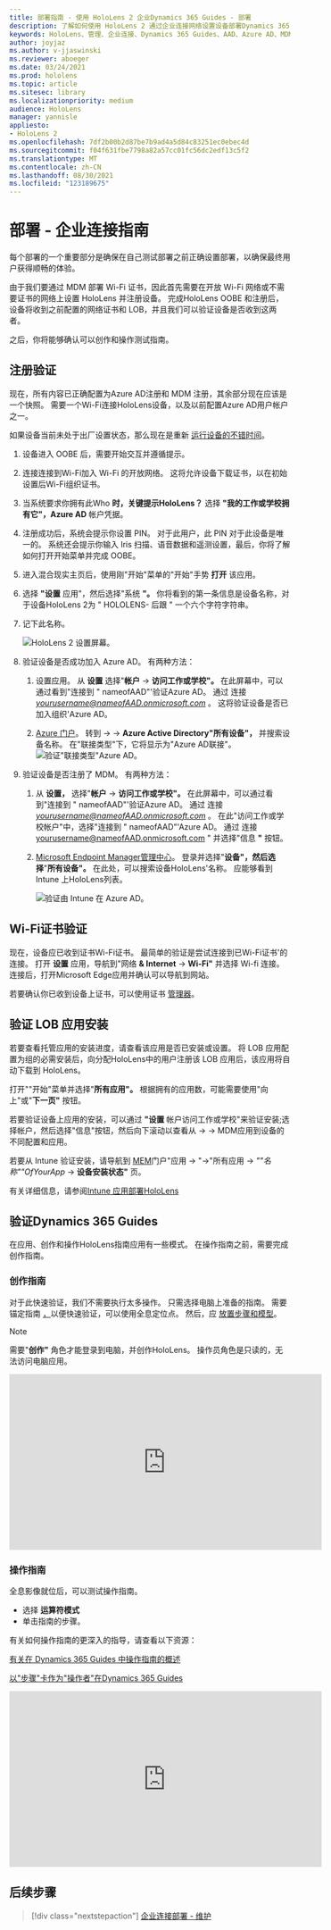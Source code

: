 ```yaml
---
title: 部署指南 - 使用 HoloLens 2 企业Dynamics 365 Guides - 部署
description: 了解如何使用 HoloLens 2 通过企业连接网络设置设备部署Dynamics 365 Guides。
keywords: HoloLens、管理、企业连接、Dynamics 365 Guides、AAD、Azure AD、MDM、移动设备管理
author: joyjaz
ms.author: v-jjaswinski
ms.reviewer: aboeger
ms.date: 03/24/2021
ms.prod: hololens
ms.topic: article
ms.sitesec: library
ms.localizationpriority: medium
audience: HoloLens
manager: yannisle
appliesto:
- HoloLens 2
ms.openlocfilehash: 7df2b00b2d87be7b9ad4a5d84c83251ec0ebec4d
ms.sourcegitcommit: f04f631fbe7798a82a57cc01fc56dc2edf13c5f2
ms.translationtype: MT
ms.contentlocale: zh-CN
ms.lasthandoff: 08/30/2021
ms.locfileid: "123189675"
---
```

# <a name="deploy---corporate-connected-guide"></a>部署 - 企业连接指南

每个部署的一个重要部分是确保在自己测试部署之前正确设置部署，以确保最终用户获得顺畅的体验。

由于我们要通过 MDM 部署 Wi-Fi 证书，因此首先需要在开放 Wi-Fi 网络或不需要证书的网络上设置 HoloLens 并注册设备。 完成HoloLens OOBE 和注册后，设备将收到之前配置的网络证书和 LOB，并且我们可以验证设备是否收到这两者。

之后，你将能够确认可以创作和操作测试指南。

## <a name="enrollment-validation"></a>注册验证

现在，所有内容已正确配置为Azure AD注册和 MDM 注册，其余部分现在应该是一个快照。 需要一个Wi-Fi连接HoloLens设备，以及以前配置Azure AD用户帐户之一。

如果设备当前未处于出厂设置状态，那么现在是重新 [运行设备的不错时间](/hololens/hololens-recovery#clean-reflash-the-device)。

1. 设备进入 OOBE 后，需要开始交互并遵循提示。

2. 连接连接到Wi-Fi加入 Wi-Fi 的开放网络。 这将允许设备下载证书，以在初始设置后Wi-Fi组织证书。

3. 当系统要求你拥有此Who **时，关键提示HoloLens？** 选择 **"我的工作或学校拥有它"，Azure AD** 帐户凭据。

4. 注册成功后，系统会提示你设置 PIN。 对于此用户，此 PIN 对于此设备是唯一的。 系统还会提示你输入 Iris 扫描、语音数据和遥测设置，最后，你将了解如何打开开始菜单并完成 OOBE。

5. 进入混合现实主页后，使用刚"开始"菜单的"开始"手势 **打开** 该应用。

6. 选择 **"设置** 应用"，然后选择"系统 **"。** 你将看到的第一条信息是设备名称，对于设备HoloLens 2为 &quot; HOLOLENS- 后跟 &quot; 一个六个字符字符串。

7. 记下此名称。

    ![HoloLens 2 设置屏幕。](./images/hololens2-settings-about.jpg)

8. 验证设备是否成功加入 Azure AD。 有两种方法：

    1.  设置应用。 从 **设置** 选择"**帐户**  ->  **访问工作或学校"。** 在此屏幕中，可以通过看到"连接到 &quot; nameofAAD"&#39;验证Azure AD。 通过 连接 *yourusername@nameofAAD.onmicrosoft.com* 。 这将验证设备是否已加入组织&#39;Azure AD。

    1. [Azure 门户](https://portal.azure.com/#home)。 转到  ->    ->  **Azure Active Directory"所有设备"，** 并搜索设备名称。 在"联接类型"下，它将显示为"Azure AD联接"。
        ![验证"联接类型"Azure AD。](./images/hololens2-devices-all-devices.png)

9. 验证设备是否注册了 MDM。 有两种方法：

    1. 从 **设置，** 选择"**帐户**  ->  **访问工作或学校"。** 在此屏幕中，可以通过看到"连接到 &quot; nameofAAD"&#39;验证Azure AD。 通过 连接 *yourusername@nameofAAD.onmicrosoft.com* 。 在此"访问工作或学校帐户"中，选择"连接到 &quot; nameofAAD"&#39;Azure AD。 通过 连接 yourusername@nameofAAD.onmicrosoft.com &quot; 并选择"信息 **"** 按钮。

    1. [Microsoft Endpoint Manager管理中心](https://endpoint.microsoft.com/#home)。 登录并选择"**设备"，然后选择**"**所有设备"。** 在此处，可以搜索设备HoloLens&#39;名称。 应能够看到 Intune 上HoloLens列表。

        ![验证由 Intune 在 Azure AD。](./images/hololens2-devices-all-devices2.png)


## <a name="wi-fi-certificate-validation"></a>Wi-Fi证书验证

现在，设备应已收到证书Wi-Fi证书。 最简单的验证是尝试连接到已Wi-Fi证书&#39;的连接。 打开 **设置** 应用，导航到"网络 **&amp; Internet**  ->  **Wi-Fi"** 并选择 Wi-fi 连接。 连接后，打开Microsoft Edge应用并确认可以导航到网站。

若要确认你已收到设备上证书，可以使用证书 [管理器](/hololens/certificate-manager)。

## <a name="validate-lob-app-install"></a>验证 LOB 应用安装

若要查看托管应用的安装进度，请查看该应用是否已安装或设置。 将 LOB 应用配置为组的必需安装后，向分配HoloLens中的用户注册该 LOB 应用后，该应用将自动下载到 HoloLens。

打开""开始"菜单并选择"**所有应用"。** 根据拥有的应用数，可能需要使用"向上"或"**下一页"** 按钮。 

若要验证设备上应用的安装，可以通过 **"设置** 帐户访问工作或学校"来验证安装;选择帐户，然后选择"信息"按钮，然后向下滚动以查看从  ->    ->  MDM应用到设备的不同配置和应用。

若要从 Intune 验证安装，请导航到 [MEM](https://endpoint.microsoft.com/#home)门户"应用  ->  "->"所有应用  -> *""名称""OfYourApp*  ->  **设备安装状态"** 页。

有关详细信息，请参阅[Intune 应用部署HoloLens](/hololens/app-deploy-intune)

## <a name="validate-dynamics-365-guides"></a>验证Dynamics 365 Guides

在应用、创作和操作HoloLens指南应用有一些模式。 在操作指南之前，需要完成创作指南。

### <a name="authoring-the-guide"></a>创作指南

对于此快速验证，我们不需要执行太多操作。 只需选择电脑上准备的指南。 需要锚定指南 [，](/dynamics365/mixed-reality/guides/hololens-app-anchor)以便快速验证，可以使用全息定位点。 然后，应 [放置步骤和模型](/dynamics365/mixed-reality/guides/hololens-app-orientation)。

>[!NOTE]
> 需要"**创作"** 角色才能登录到电脑，并创作HoloLens。 操作员角色是只读的，无法访问电脑应用。

<iframe width="560" height="315" src="https://www.youtube.com/embed/poE7s7_zWDE" frameborder="0" allow="accelerometer; autoplay; clipboard-write; encrypted-media; gyroscope; picture-in-picture" allowfullscreen></iframe>

### <a name="operating-the-guide"></a>操作指南

全息影像就位后，可以测试操作指南。 
- 选择 **运算符模式**
- 单击指南的步骤。

有关如何操作指南的更深入的指导，请查看以下资源：

[有关在 Dynamics 365 Guides 中操作指南的概述](/dynamics365/mixed-reality/guides/operator-overview)

[以"步骤"卡作为"操作者"在Dynamics 365 Guides](/dynamics365/mixed-reality/guides/operator-step-card-orientation)

<iframe width="560" height="315" src="https://www.youtube.com/embed/9s41BKGHVL8" frameborder="0" allow="accelerometer; autoplay; clipboard-write; encrypted-media; gyroscope; picture-in-picture" allowfullscreen></iframe>

## <a name="next-step"></a>后续步骤 
> [!div class="nextstepaction"]
> [企业连接部署 - 维护](hololens2-corp-connected-maintain.md)
